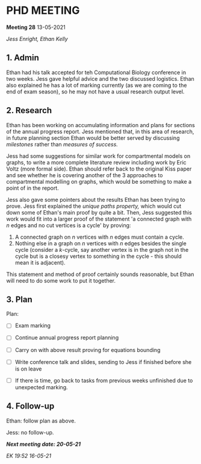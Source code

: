 # PHD MEETING

__Meeting 28__
13-05-2021


_Jess Enright,_
_Ethan Kelly_


## 1. Admin

Ethan had his talk accepted for teh Computational Biology conference in two weeks. Jess gave helpful advice and the two discussed logistics. Ethan also explained he has a lot of marking currently (as we are coming to the end of exam season), so he may not have a usual research output level.


## 2. Research

Ethan has been working on accumulating information and plans for sections of the annual progress report. Jess mentioned that, in this area of research, in future planning section Ethan would be better served by discussing _milestones_ rather than _measures of success._

Jess had some suggestions for similar work for compartmental models on graphs, to write a more complete literature review including work by Eric Voltz (more formal side). Ethan should refer back to the original Kiss paper and see whether he is covering another of the 3 approaches to compartmental modelling on graphs, which would be something to make a point of in the report.

Jess also gave some pointers about the results Ethan has been trying to prove. Jess first explained the _unique paths property,_ which would cut down some of Ethan's main proof by quite a bit. Then, Jess suggested this work would fit into a larger proof of the statement 'a connected graph with $n$ edges and no cut vertices is a cycle' by proving:
1. A connected graph on $n$ vertices with $n$ edges must contain a cycle.
2. Nothing else in a graph on $n$ vertices with $n$ edges besides the single cycle (consider a $k$-cycle, say another vertex is in the graph not in the cycle but is a closesy vertex to something in the cycle - this should mean it is adjacent).

This statement and method of proof certainly sounds reasonable, but Ethan will need to do some work to put it together.


## 3. Plan

Plan:
- [ ] Exam marking
- [ ] Continue annual progress report planning
- [ ] Carry on with above result proving for equations bounding
- [ ] Write conference talk and slides, sending to Jess if finished before she is on leave
- [ ] If there is time, go back to tasks from previous weeks unfinished due to unexpected marking.


## 4. Follow-up

Ethan: follow plan as above.

Jess: no follow-up.


**_Next meeting date: 20-05-21_**



_EK 19:52 16-05-21_
